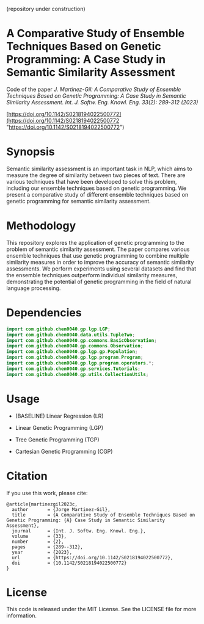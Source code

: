 (repository under construction)

# A Comparative Study of Ensemble Techniques Based on Genetic Programming: A Case Study in Semantic Similarity Assessment
Code of the paper *J. Martinez-Gil: A Comparative Study of Ensemble Techniques Based on Genetic Programming: A Case Study in Semantic Similarity Assessment. Int. J. Softw. Eng. Knowl. Eng. 33(2): 289-312 (2023)*

[https://doi.org/10.1142/S0218194022500772](https://doi.org/10.1142/S0218194022500772 "https://doi.org/10.1142/S0218194022500772")

# Synopsis
Semantic similarity assessment is an important task in NLP, which aims to measure the degree of similarity between two pieces of text. There are various techniques that have been developed to solve this problem, including our ensemble techniques based on genetic programming. We present a comparative study of different ensemble techniques based on genetic programming for semantic similarity assessment.

# Methodology
This repository explores the application of genetic programming to the problem of semantic similarity assessment. The paper compares various ensemble techniques that use genetic programming to combine multiple similarity measures in order to improve the accuracy of semantic similarity assessments. We perform experiments using several datasets and find that the ensemble techniques outperform individual similarity measures, demonstrating the potential of genetic programming in the field of natural language processing.

# Dependencies
```java
import com.github.chen0040.gp.lgp.LGP;
import com.github.chen0040.data.utils.TupleTwo;
import com.github.chen0040.gp.commons.BasicObservation;
import com.github.chen0040.gp.commons.Observation;
import com.github.chen0040.gp.lgp.gp.Population;
import com.github.chen0040.gp.lgp.program.Program;
import com.github.chen0040.gp.lgp.program.operators.*;
import com.github.chen0040.gp.services.Tutorials;
import com.github.chen0040.gp.utils.CollectionUtils;
```

# Usage

- (BASELINE) Linear Regression (LR)

- Linear Genetic Programming (LGP)

- Tree Genetic Programming (TGP)

- Cartesian Genetic Programming (CGP)


# Citation
If you use this work, please cite:

```
@article{martinezgil2023c,
  author       = {Jorge Martinez-Gil},
  title        = {A Comparative Study of Ensemble Techniques Based on Genetic Programming: {A} Case Study in Semantic Similarity Assessment},
  journal      = {Int. J. Softw. Eng. Knowl. Eng.},
  volume       = {33},
  number       = {2},
  pages        = {289--312},
  year         = {2023},
  url          = {https://doi.org/10.1142/S0218194022500772},
  doi          = {10.1142/S0218194022500772}
}
```

# License
This code is released under the MIT License. See the LICENSE file for more information.